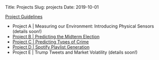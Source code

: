 Title: Projects
Slug: projects
Date: 2019-10-01

<style>
pre {
  background-color: #F5F5F5;
  display: block;
  font-family: monospace;
  font-size: 14px;
  white-space: pre;
  border-color: #999999;
  border-width: 1px;
  border-style: solid;
  border-radius: 6px;
  margin: 1em 0;
  padding: 5px;
  white-space: pre-wrap;
}
.containerMain {
    display: flex;
    width: 100%;
    height: 300px;
}
</style>

[Project Guidelines]({attach}../projects/ProjectGuidelines.pdf)


- Project A | Measuring our Environment: Introducing Physical Sensors (details soon!)
- [Project B | Predicting the Midterm Election]({attach}../projects/MidtermElections.pdf)
- [Project C | Predicting Types of Crime]({attach}../projects/Predicting_Types_of_Crime.pdf)
- [Project D | Spotify Playlist Generation]({attach}../projects/Spotify.pdf)
- Project E | Trump Tweets and Market Volatility (details soon!)

